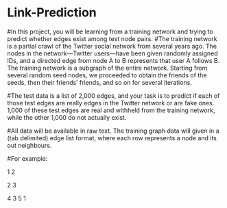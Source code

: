 # Link-Prediction
#In this project, you will be learning from a training network and trying to predict whether edges exist among test node pairs.
#The training network is a partial crawl of the Twitter social network from several years ago. The nodes in the network—Twitter users—have been given randomly assigned IDs, and a directed edge from node A to B represents that user A follows B. The training network is a subgraph of the entire network. Starting from several random seed nodes, we proceeded to obtain the friends of the seeds, then their friends’ friends, and so on for several iterations.

#The test data is a list of 2,000 edges, and your task is to predict if each of those test edges are really edges in the Twitter network or are fake ones. 1,000 of these test edges are real and withheld from the training network, while the other 1,000 do not actually exist.

#All data will be available in raw text. The training graph data will given in a (tab delimited) edge list format, where each row represents a node and its out neighbours. 

#For example:

1 2

2 3 

4 3 5 1
